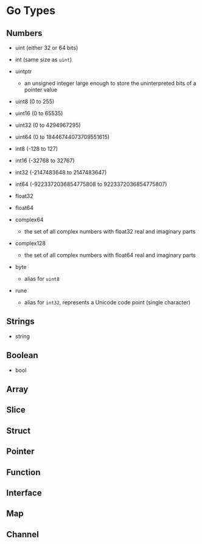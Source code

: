 # Go Types

## Numbers

- uint (either 32 or 64 bits)
- int (same size as `uint`)
- uintptr

  - an unsigned integer large enough to store the uninterpreted bits of a pointer value

- uint8 (0 to 255)
- uint16 (0 to 65535)
- uint32 (0 to 4294967295)
- uint64 (0 to 18446744073709551615)

- int8 (-128 to 127)
- int16 (-32768 to 32767)
- int32 (-2147483648 to 2147483647)
- int64 (-9223372036854775808 to 9223372036854775807)

- float32
- float64

- complex64
  - the set of all complex numbers with float32 real and imaginary parts
- complex128

  - the set of all complex numbers with float64 real and imaginary parts

- byte
  - alias for `uint8`
- rune
  - alias for `int32`, represents a Unicode code point (single character)

## Strings

- string

## Boolean

- bool

## Array

## Slice

## Struct

## Pointer

## Function

## Interface

## Map

## Channel
